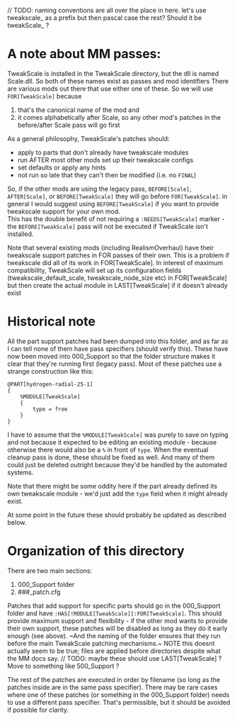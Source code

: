 // TODO: naming conventions are all over the place in here.  let's use tweakscale_ as a prefix but then pascal case the rest?  Should it be tweakScale_ ?  

# A note about MM passes:

TweakScale is installed in the TweakScale directory, but the dll is named Scale.dll.  So both of these names exist as passes and mod identifiers
There are various mods out there that use either one of these.  So we will use `FOR[TweakScale]` because 

1. that's the canonical name of the mod and
2. it comes alphabetically after Scale, so any other mod's patches in the before/after Scale pass will go first

As a general philosophy, TweakScale's patches should:

- apply to parts that don't already have tweakscale modules
- run AFTER most other mods set up their tweakscale configs
- set defaults or apply any hints
- not run so late that they can't then be modified (i.e. no `FINAL`)

So, if the other mods are using the legacy pass, `BEFORE[Scale]`, `AFTER[Scale]`, or `BEFORE[TweakScale]` they will go before `FOR[TweakScale]`.
in general I would suggest using `BEFORE[TweakScale]` if you want to provide tweakscale support for your own mod.  
This has the double benefit of not requiring a `:NEEDS[TweakScale]` marker - the `BEFORE[TweakScale]` pass will not be executed if TweakScale isn't installed.

Note that several existing mods (including RealismOverhaul) have their tweakscale support patches in FOR passes of their own.  This is a problem if tweakscale did all of its work in FOR[TweakScale].
In interest of maximum compatibility, TweakScale will set up its configuration fields (tweakscale_default_scale, tweakscale_node_size etc) in FOR[TweakScale] but then create the actual module in LAST[TweakScale] if it doesn't already exist

# Historical note

All the part support patches had been dumped into this folder, and as far as I can tell none of them have pass specifiers (should verify this).
These have now been moved into 000_Support so that the folder structure makes it clear that they're running first (legacy pass).
Most of these patches use a strange construction like this:

```
@PART[hydrogen-radial-25-1]
{
	%MODULE[TweakScale]
	{
		type = free
	}
}
```

I have to assume that the `%MODULE[TweakScale]` was purely to save on typing and not because it expected to be editing an existing module - because otherwise there would also be a `%` in front of `type`.  When the eventual cleanup pass is done, these should be fixed as well.  And many of them could just be deleted outright because they'd be handled by the automated systems.

Note that there might be some oddity here if the part already defined its own tweakscale module - we'd just add the `type` field when it might already exist.

At some point in the future these should probably be updated as described below.

# Organization of this directory

There are two main sections:

1. 000_Support folder
2. ###_patch.cfg

Patches that add support for specific parts should go in the 000_Support folder and have `:HAS[!MODULE[TweakScale]]:FOR[TweakScale]`.
This should provide maximum support and flexibility - if the other mod wants to provide their own support, these patches will be disabled as long as they do it early enough (see above).
~And the naming of the folder ensures that they run before the main TweakScale patching mechanisms.~ NOTE this doesnt actually seem to be true; files are applied before directories despite what the MM docs say.
// TODO: maybe these should use LAST[TweakScale] ?  Move to something like 500_Support ?

The rest of the patches are executed in order by filename (so long as the patches inside are in the same pass specifier).  There may be rare cases where one of these patches (or something in the 000_Support folder) needs to use a different pass specifier.  That's permissible, but it should be avoided if possible for clarity.
